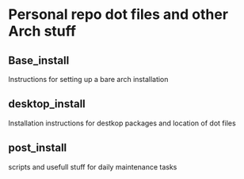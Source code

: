 # Personal repo dot files and other Arch stuff

## Base_install
Instructions for setting up a bare arch installation

## desktop_install
Installation instructions for destkop packages and location of dot files

## post_install
scripts and usefull stuff for daily maintenance tasks
